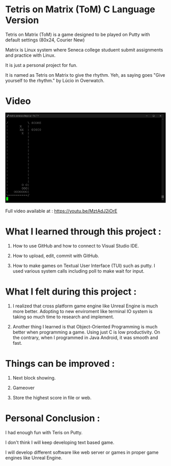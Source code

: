 # Tetris on Matrix (ToM) C Language Version
Tetris on Matrix (ToM) is a game designed to be played on Putty with default settings (80x24, Courier New)

Matrix is Linux system where Seneca college studuent submit assignments and practice with Linux.

It is just a personal project for fun.

It is named as Tetris on Matrix to give the rhythm. Yeh, as saying goes "Give yourself to the rhythm." by Lúcio in Overwatch.

# Video
![alt text](https://raw.githubusercontent.com/hohwanlee/Tetris_on_Matrix_ToM_C_Language/master/Screenshots/SS_%20-19.10.25%3B%20%20009%20Demo%20Animation.gif)

Full video available at :
https://youtu.be/MztAdJ2iOrE


# What I learned through this project : 
1. How to use GitHub and how to connect to Visual Studio IDE.

2. How to upload, edit, commit with GitHub.

3. How to make games on Textual User Interface (TUI) such as putty. I used various system calls including poll to make wait for input.

# What I felt during this project : 

1. I realized that cross platform game engine like Unreal Engine is much more better. Adopting to new enviroment like terminal IO system is taking so much time to research and implement.

2. Another thing I learned is that Object-Oriented Programming is much better when programming a game. Using just C is low productivity. On the contrary, when I programmed in Java Android, it was smooth and fast.

# Things can be improved : 

1. Next block showing.

2. Gameover

3. Store the highest score in file or web.

# Personal Conclusion : 

I had enough fun with Teris on Putty.

I don't think I will keep developing text based game.

I will develop different software like web server or games in proper game engines like Unreal Engine.
